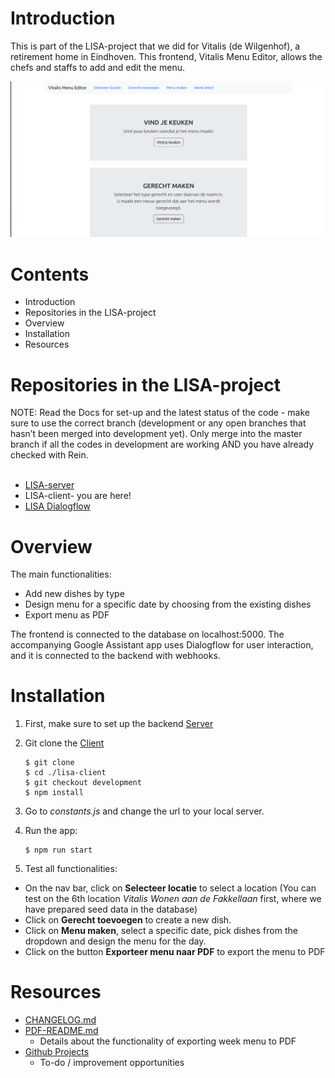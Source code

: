 # Introduction 
This is part of the LISA-project that we did for Vitalis (de Wilgenhof), a retirement home in Eindhoven. This frontend, Vitalis Menu Editor, allows the chefs and staffs to add and edit the menu. 

![Landing page](https://github.com/Official-Codaisseur-Graduate/lisa-client/blob/development/Screenshot.png)

# Contents
- Introduction
- Repositories in the LISA-project
- Overview
- Installation 
- Resources


# Repositories in the LISA-project
NOTE: Read the Docs for set-up and the latest status of the code - make sure to use the correct branch (development or any open branches that hasn’t been merged into development yet). Only merge into the master branch if all the codes in development are working AND you have already checked with Rein. <br>
<br>
- [LISA-server](https://github.com/Official-Codaisseur-Graduate/lisa-server)
- LISA-client- you are here!
- [LISA Dialogflow](https://github.com/Official-Codaisseur-Graduate/lisa-client-dialogflow)


# Overview

The main functionalities: 
- Add new dishes by type
- Design menu for a specific date by choosing from the existing dishes
- Export menu as PDF


The frontend is connected to the database on localhost:5000. 
The accompanying Google Assistant app uses Dialogflow for user interaction, and it is connected to the backend with webhooks.


# Installation
1) First, make sure to set up the backend [Server](https://github.com/Official-Codaisseur-Graduate/lisa-server)

2) Git clone the [Client](https://github.com/Official-Codaisseur-Graduate/lisa-client)
    ```
    $ git clone
    $ cd ./lisa-client
    $ git checkout development
    $ npm install
    ```
    
3) Go to *constants.js* and change the url to your local server.

4) Run the app:
    ```
    $ npm run start
    ```

5) Test all functionalities:
- On the nav bar, click on **Selecteer locatie** to select a location (You can test on the 6th location *Vitalis Wonen aan de Fakkellaan* first, where we have prepared seed data in the database)
- Click on **Gerecht toevoegen** to create a new dish.
- Click on **Menu maken**, select a specific date, pick dishes from the dropdown and design the menu for the day.
- Click on the button **Exporteer menu naar PDF** to export the menu to PDF

# Resources
- [CHANGELOG.md](https://github.com/Official-Codaisseur-Graduate/lisa-client/blob/development/CHANGELOG.md)
- [PDF-README.md](https://github.com/Official-Codaisseur-Graduate/lisa-client/blob/development/PDF-README.md)
    - Details about the functionality of exporting week menu to PDF
- [Github Projects](https://github.com/Official-Codaisseur-Graduate/lisa-client/projects/1)
    - To-do / improvement opportunities 
